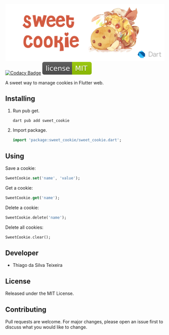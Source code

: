 ![banner](https://raw.githubusercontent.com/teixeirazeus/sweet_cookie/master/readme_assets/banner.png)
[![Codacy Badge](https://app.codacy.com/project/badge/Grade/5f89caaf2416478991edaed690c86ae0)](https://www.codacy.com/gh/teixeirazeus/sweet_cookie/dashboard?utm_source=github.com\&utm_medium=referral\&utm_content=teixeirazeus/sweet_cookie\&utm_campaign=Badge_Grade)
[![License](https://raw.githubusercontent.com/teixeirazeus/sweet_cookie/master/readme_assets/mit.svg)](http://opensource.org/licenses/MIT)

A sweet way to manage cookies in Flutter web.

## Installing

1.  Run pub get.

    ```shell
    dart pub add sweet_cookie
    ```

2.  Import package.

    ```dart
    import 'package:sweet_cookie/sweet_cookie.dart';
    ```

## Using

Save a cookie:

```dart
SweetCookie.set('name', 'value');
```

Get a cookie:

```dart
SweetCookie.get('name');
```

Delete a cookie:

```dart
SweetCookie.delete('name');
```

Delete all cookies:

```dart
SweetCookie.clear();
```

## Developer

*   Thiago da Silva Teixeira

## License

Released under the MIT License.

## Contributing

Pull requests are welcome. For major changes, please open an issue first to discuss what you would like to change.
